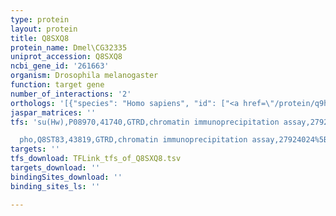 ```yaml
---
type: protein
layout: protein
title: Q8SXQ8
protein_name: Dmel\CG32335
uniprot_accession: Q8SXQ8
ncbi_gene_id: '261663'
organism: Drosophila melanogaster
function: target gene
number_of_interactions: '2'
orthologs: '[{"species": "Homo sapiens", "id": ["<a href=\"/protein/q9h0w9\">Q9H0W9</a>"]}, {"species": "Danio rerio", "id": ["<a href=\"/protein/q6nwe0\">Q6NWE0</a>"]}, {"species": "Mus musculus", "id": ["<a href=\"/protein/q91v76\">Q91V76</a>"]}, {"species": "Rattus norvegicus", "id": ["<a href=\"/protein/q5u2q3\">Q5U2Q3</a>"]}, {"species": "Caenorhabditis elegans", "id": ["<a href=\"/protein/q3y402\">Q3Y402</a>"]}]'
jaspar_matrices: ''
tfs: 'su(Hw),P08970,41740,GTRD,chromatin immunoprecipitation assay,27924024%5Buid%5D,No

  pho,Q8ST83,43819,GTRD,chromatin immunoprecipitation assay,27924024%5Buid%5D,No'
targets: ''
tfs_download: TFLink_tfs_of_Q8SXQ8.tsv
targets_download: ''
bindingSites_download: ''
binding_sites_ls: ''

---
```

